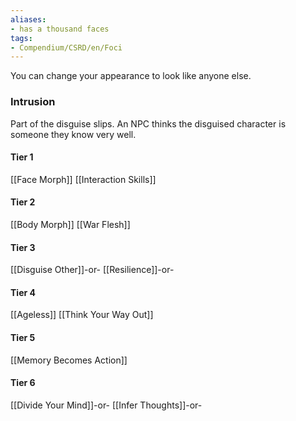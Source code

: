 ```yaml
---
aliases:
- has a thousand faces
tags:
- Compendium/CSRD/en/Foci
---
```


You can change your appearance to look like anyone else.
 ### Intrusion
Part of the disguise slips. An NPC thinks the disguised character is someone they know very well.

#### Tier 1
[[Face Morph]]
[[Interaction Skills]]
#### Tier 2
[[Body Morph]]
[[War Flesh]]
#### Tier 3
[[Disguise Other]]-or-
[[Resilience]]-or-
#### Tier 4
[[Ageless]]
[[Think Your Way Out]]
#### Tier 5
[[Memory Becomes Action]]
#### Tier 6
[[Divide Your Mind]]-or-
[[Infer Thoughts]]-or-
